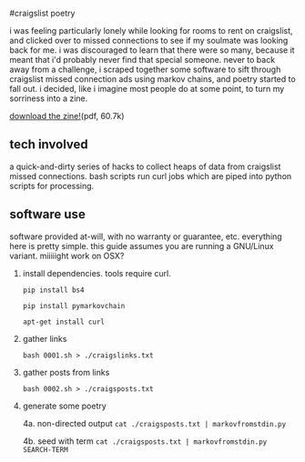 #craigslist poetry

i was feeling particularly lonely while looking for rooms to rent on 
craigslist, and clicked over to missed connections to see if my soulmate 
was looking back for me. i was discouraged to learn that there were so 
many, because it meant that i'd probably never find that special 
someone. never to back away from a challenge, i scraped together some 
software to sift through craigslist missed connection ads using markov 
chains, and poetry started to fall out. i decided, like i imagine most 
people do at some point, to turn my sorriness into a zine.

[download the zine!](https://github.com/ardendaily/markov-connections/raw/master/MissedConnections.pdf)(pdf, 60.7k)


## tech involved

a quick-and-dirty series of hacks to collect heaps of data from craigslist missed connections. bash scripts run curl jobs which are piped into python scripts for processing. 

## software use

software provided at-will, with no warranty or guarantee, etc. everything here is pretty simple.  this guide assumes you are running a GNU/Linux variant. miiiiight work on OSX?

1. install dependencies. tools require curl.

    `pip install bs4`

    `pip install pymarkovchain`

    `apt-get install curl`

2. gather links

    `bash 0001.sh > ./craigslinks.txt`

3. gather posts from links

    `bash 0002.sh > ./craigsposts.txt`

4. generate some poetry

    4a. non-directed output
    `cat ./craigsposts.txt | markovfromstdin.py`

    4b. seed with term
    `cat ./craigsposts.txt | markovfromstdin.py SEARCH-TERM`
